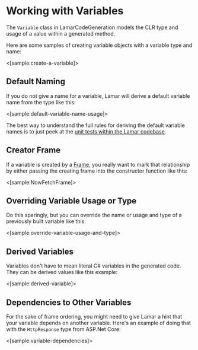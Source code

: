 # Working with Variables

The `Variable` class in LamarCodeGeneration models the CLR type and usage of a value within a generated method.

Here are some samples of creating variable objects with a variable type and name:

<[sample:create-a-variable]>

## Default Naming

If you do not give a name for a variable, Lamar will derive a default variable name from the type like this:

<[sample:default-variable-name-usage]>

The best way to understand the full rules for deriving the default variable names is to just peek at the
[unit tests within the Lamar codebase](https://github.com/JasperFx/lamar/blob/master/src/Lamar.Testing/Codegen/VariableTests.cs).

## Creator Frame

If a variable is created by a [Frame](/guide/compilation/frames/frame), you really want to mark that relationship by
either passing the creating frame into the constructor function like this:

<[sample:NowFetchFrame]>

## Overriding Variable Usage or Type

Do this sparingly, but you can override the name or usage and type of a previously built variable like this:

<[sample:override-variable-usage-and-type]>

## Derived Variables

Variables don't have to mean literal C# variables in the generated code. They can be derived values like this example:

<[sample:derived-variable]>

## Dependencies to Other Variables

For the sake of frame ordering, you might need to give Lamar a hint that your variable depends on another variable. Here's
an example of doing that with the `HttpResponse` type from ASP.Net Core:

<[sample:variable-dependencies]>
